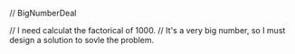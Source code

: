 // BigNumberDeal

// I need calculat the factorical of 1000.
// It's a very big number, so I must design a solution to sovle the problem.

